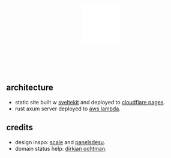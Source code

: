 <p align="center">
    <img width="100" height="100" src="apps/web/src/lib/assets/logomark.png" alt="logomark" style="padding: 75px;">
</p>

## architecture

-   static site built w [sveltekit](https://kit.svelte.dev) and deployed to [cloudflare pages](https://pages.cloudflare.com).
-   rust axum server deployed to [aws lambda](https://aws.amazon.com/lambda).

## credits

-   design inspo: [scale](https://scale.com) and [panelsdesu](https://panelsdesu.com).
-   domain status help: [dirkjan ochtman](https://github.com/djc).
